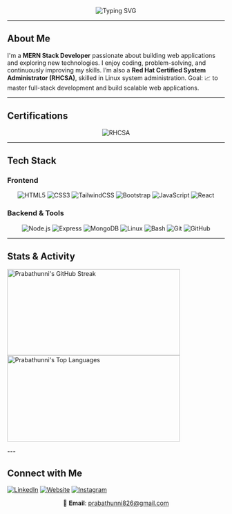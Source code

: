 <p align="center">
  <img src="https://readme-typing-svg.demolab.com?font=Fira+Code&size=24&duration=3000&pause=1000&color=61DAFB&center=true&vCenter=true&width=500&lines=Hey%2C+I'm+Prabath!;MERN+Stack+Developer" alt="Typing SVG" />
</p>

---

## About Me
I'm a **MERN Stack Developer** passionate about building web applications and exploring new technologies. I enjoy coding, problem-solving, and continuously improving my skills. I’m also a **Red Hat Certified System Administrator (RHCSA)**, skilled in Linux system administration.
Goal: 📈 to master full-stack development and build scalable web applications.

---

## Certifications
<p align="center">
  <img src="https://img.shields.io/badge/-RHCSA-E00B0B?style=flat&logo=redhat&logoColor=white" alt="RHCSA" />
</p>

---

## Tech Stack
### Frontend
<p align="center">
  <img src="https://img.shields.io/badge/-HTML5-E34F26?style=flat-square&logo=html5&logoColor=white" alt="HTML5" />
  <img src="https://img.shields.io/badge/-CSS3-1572B6?style=flat-square&logo=css3&logoColor=white" alt="CSS3" />
  <img src="https://img.shields.io/badge/-TailwindCSS-38B2AC?style=flat-square&logo=tailwind-css&logoColor=white" alt="TailwindCSS" />
  <img src="https://img.shields.io/badge/-Bootstrap-563D7C?style=flat-square&logo=bootstrap&logoColor=white" alt="Bootstrap" />
  <img src="https://img.shields.io/badge/-JavaScript-F7DF1E?style=flat-square&logo=javascript&logoColor=black" alt="JavaScript" />
  <img src="https://img.shields.io/badge/-React-61DAFB?style=flat-square&logo=react&logoColor=white" alt="React" />
</p>

### Backend & Tools
<p align="center">
  <img src="https://img.shields.io/badge/-Node.js-339933?style=flat-square&logo=node.js&logoColor=white" alt="Node.js" />
  <img src="https://img.shields.io/badge/-Express-303030?style=flat-square&logo=express&logoColor=white" alt="Express" />
  <img src="https://img.shields.io/badge/-MongoDB-47A248?style=flat-square&logo=mongodb&logoColor=white" alt="MongoDB" />
  <img src="https://img.shields.io/badge/-Linux-FCC624?style=flat-square&logo=linux&logoColor=black" alt="Linux" />
  <img src="https://img.shields.io/badge/-Bash-4EAA25?style=flat-square&logo=gnubash&logoColor=white" alt="Bash" />
  <img src="https://img.shields.io/badge/-Git-F05032?style=flat-square&logo=git&logoColor=white" alt="Git" />
  <img src="https://img.shields.io/badge/-GitHub-181717?style=flat-square&logo=github&logoColor=white" alt="GitHub" />
</p>

---

## Stats & Activity
<p align="start">
  <img src="https://github-readme-streak-stats.herokuapp.com/?user=Prabathunni&theme=tokyonight&hide_border=true" alt="Prabathunni's GitHub Streak" width="400" height="200" />
  <img src="https://github-readme-stats-sigma-five.vercel.app/api/top-langs/?username=Prabathunni&layout=compact&theme=tokyonight&hide_border=true" alt="Prabathunni's Top Languages" width="400" height="200" />
</p>
---


## Connect with Me
<p align="start">
  <a href="https://www.linkedin.com/in/prabath77/"><img src="https://img.shields.io/badge/-LinkedIn-0A66C2?style=flat-square&logo=linkedin&logoColor=white" alt="LinkedIn" /></a>
  <a href="https://craftedbyprabath.vercel.app/"><img src="https://img.shields.io/badge/-Website-808080?style=flat-square&logo=google-chrome&logoColor=white" alt="Website" /></a>
  <a href="https://www.instagram.com/sethuramxn/"><img src="https://img.shields.io/badge/-Instagram-E4405F?style=flat-square&logo=instagram&logoColor=white" alt="Instagram" /></a>
</p>
<p align="center">
  📧 <strong>Email</strong>: <a href="mailto:prabathunni826@gmail.com">prabathunni826@gmail.com</a>
</p>
